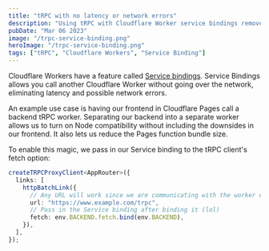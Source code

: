 ```yaml
---
title: "tRPC with no latency or network errors"
description: "Using tRPC with Cloudflare Worker service bindings removes latency and network errors"
pubDate: "Mar 06 2023"
image: "/trpc-service-binding.png"
heroImage: "/trpc-service-binding.png"
tags: ["tRPC", "Cloudflare Workers", "Service Binding"]
---
```


Cloudflare Workers have a feature called [Service bindings](https://developers.cloudflare.com/workers/platform/bindings/about-service-bindings/). Service Bindings allows you call another Cloudflare Worker without going over the network, eliminating latency and possible network errors.

An example use case is having our frontend in Cloudflare Pages call a backend tRPC worker. Separating our backend into a separate worker allows us to turn on Node compatibility without including the downsides in our frontend. It also lets us reduce the Pages function bundle size.

To enable this magic, we pass in our Service binding to the tRPC client's fetch option:

```typescript
createTRPCProxyClient<AppRouter>({
  links: [
    httpBatchLink({
      // Any URL will work since we are communicating with the worker directly
      url: "https://www.example.com/trpc",
      // Pass in the Service binding after binding it (lol)
      fetch: env.BACKEND.fetch.bind(env.BACKEND),
    }),
  ],
});
```
